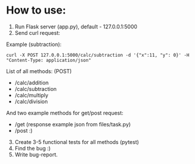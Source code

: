 # How to use:
1. Run Flask server (app.py), default - 127.0.0.1:5000
2. Send curl request:

Example (subtraction):
```
curl -X POST 127.0.0.1:5000/calc/subtraction -d '{"x":11, "y": 0}' -H "Content-Type: application/json"
```

List of all methods:
(POST)
* /calc/addition
* /calc/subtraction
* /calc/multiply
* /calc/division

And two example methods for get/post request:
* /get (response example json from files/task.py)
* /post :)

3. Create 3-5 functional tests for all methods (pytest)
4. Find the bug :)
5. Write bug-report.
